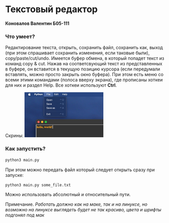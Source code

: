 # Текстовый редактор

**Коновалов Валентин Б05-111**

### Что умеет?
Редактирование текста, открыть, сохранить файл, сохранить как, выход (при этом спрашивает сохранить изменения, если таковые были), copy/paste/cut/undo. Имеется буфер обмена, в который попадет текст из команд copy & cut. Нажав на соответсвующий текст из представленных в буфере, он вставится в текущую позицию курсора (если передумали вставлять, можно просто закрыть окно буфера). При этом есть меню со всеми этими командами (полоса вверху экрана), где прописаны хоткеи для них и раздел Help. Все хоткеи используют **Ctrl**.

Скрины:
<img src="https://github.com/valkon29/TextEditor/blob/dev/images/photo_2022-04-17%2000.32.29.jpeg" width="250"/>

### Как запустить?
```bash
python3 main.py
```
При этом можно передать файл который следует открыть сразу при запуске:
```bash
python3 main.py some_file.txt
```
Можно использовать абсолютный и относительный пути.

Примечание. *Работать должно как на маке, так и на линуксе, но возможно на линуксе выглядеть будет не так красиво, цвета и шрифты подгонял под мак*
